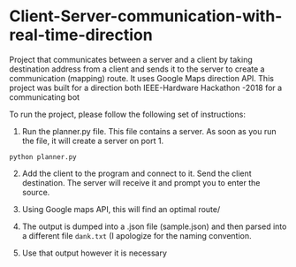 # Client-Server-communication-with-real-time-direction
Project that communicates between a server and a client by taking destination address from a client and sends it to the server to create a communication (mapping) route. It uses Google Maps direction API. This project was built for a direction both IEEE-Hardware Hackathon -2018 for a communicating bot


To run the project, please follow the following set of instructions:

1) Run the planner.py file. This file contains a server. As soon as you run the file, it will create a server on port 1. 

  `python planner.py`
  
2) Add the client to the program and connect to it. Send the client destination. The server will receive it and prompt you to enter the source.

3) Using Google maps API, this will find an optimal route/

4) The output is dumped into a .json file (sample.json) and then parsed into a different file `dank.txt` (I apologize for the naming convention.

5) Use that output however it is necessary 
